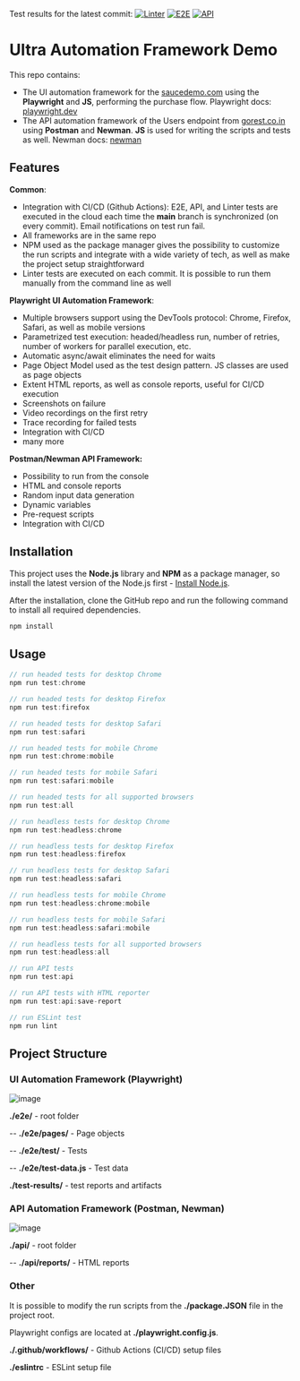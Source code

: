 Test results for the latest commit:
[![Linter](https://github.com/olegstat1992/ultra-automation/actions/workflows/lint.yml/badge.svg)](https://github.com/olegstat1992/ultra-automation/actions/workflows/lint.yml)
[![E2E](https://github.com/olegstat1992/ultra-automation/actions/workflows/e2e.yml/badge.svg)](https://github.com/olegstat1992/ultra-automation/actions/workflows/e2e.yml)
[![API](https://github.com/olegstat1992/ultra-automation/actions/workflows/api.yml/badge.svg)](https://github.com/olegstat1992/ultra-automation/actions/workflows/api.yml)

# Ultra Automation Framework Demo

This repo contains:

- The UI automation framework for the [saucedemo.com](https://www.saucedemo.com/) using the **Playwright** and **JS**, performing the purchase flow. Playwright docs: [playwright.dev](https://playwright.dev/)
- The API automation framework of the Users endpoint from [gorest.co.in](https://gorest.co.in/) using **Postman** and **Newman**. **JS** is used for writing the scripts and tests as well. Newman docs: [newman](https://learning.postman.com/docs/running-collections/using-newman-cli/command-line-integration-with-newman/)

## Features

**Common**:

- Integration with CI/CD (Github Actions): E2E, API, and Linter tests are executed in the cloud each time the **main** branch is synchronized (on every commit). Email notifications on test run fail.
- All frameworks are in the same repo
- NPM used as the package manager gives the possibility to customize the run scripts and integrate with a wide variety of tech, as well as make the project setup straightforward
- Linter tests are executed on each commit. It is possible to run them manually from the command line as well

**Playwright UI Automation Framework**:

- Multiple browsers support using the DevTools protocol: Chrome, Firefox, Safari, as well as mobile versions
- Parametrized test execution: headed/headless run,  number of retries, number of workers for parallel execution, etc.
- Automatic async/await eliminates the need for waits
- Page Object Model used as the test design pattern. JS classes are used as page objects
- Extent HTML reports, as well as console reports, useful for CI/CD execution
- Screenshots on failure
- Video recordings on the first retry
- Trace recording for failed tests
- Integration with CI/CD
- many more

**Postman/Newman API Framework:**

- Possibility to run from the console
- HTML and console reports
- Random input data generation
- Dynamic variables
- Pre-request scripts
- Integration with CI/CD

## Installation

This project uses the **Node.js** library and **NPM** as a package manager, so install the latest version of the Node.js first - [Install Node.js](https://nodejs.org/en/download/).

After the installation, clone the GitHub repo and run the following command to install all required dependencies.

```bash
npm install
```

## Usage

```javascript
// run headed tests for desktop Chrome
npm run test:chrome 

// run headed tests for desktop Firefox
npm run test:firefox

// run headed tests for desktop Safari
npm run test:safari 

// run headed tests for mobile Chrome
npm run test:chrome:mobile

// run headed tests for mobile Safari
npm run test:safari:mobile

// run headed tests for all supported browsers
npm run test:all

// run headless tests for desktop Chrome
npm run test:headless:chrome

// run headless tests for desktop Firefox
npm run test:headless:firefox

// run headless tests for desktop Safari
npm run test:headless:safari

// run headless tests for mobile Chrome
npm run test:headless:chrome:mobile

// run headless tests for mobile Safari
npm run test:headless:safari:mobile

// run headless tests for all supported browsers
npm run test:headless:all

// run API tests
npm run test:api

// run API tests with HTML reporter
npm run test:api:save-report

// run ESLint test
npm run lint
```

## Project Structure

### UI Automation Framework (Playwright)

![image](https://user-images.githubusercontent.com/34889426/133845849-434edc89-53ce-4f0c-9352-8287995c449f.png)

**./e2e/** - root folder

-- **./e2e/pages/** - Page objects

-- **./e2e/test/** - Tests

-- **./e2e/test-data.js** - Test data

**./test-results/** - test reports and artifacts

### API Automation Framework (Postman, Newman)

![image](https://user-images.githubusercontent.com/34889426/133845882-ec0c2624-053c-4528-884e-68454297502d.png)

**./api/** - root folder

-- **./api/reports/** - HTML reports

### Other

It is possible to modify the run scripts from the **./package.JSON** file in the project root.

Playwright configs are located at **./playwright.config.js**.

**./.github/workflows/** - Github Actions (CI/CD) setup files

**./eslintrc** - ESLint setup file
